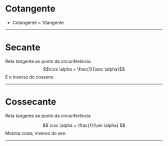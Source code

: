# Cotangente

- Cotangente = $1/\text{tangente}$

---
# Secante

Reta tangente ao ponto da circunferência.
$$\cos \alpha = \frac{1}{\sec \alpha}$$
É o inverso do cosseno.

---
# Cossecante 

Reta tangente ao ponto da circunferência

$$
\csc \alpha = \frac{1}{\sin \alpha}
$$
Mesma coisa, inverso do sen.

---






































































































